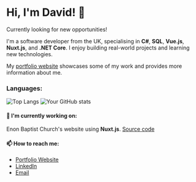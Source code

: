 # Hi, I'm David! 👋

Currently looking for new opportunities!

I'm a software developer from the UK, specialising in **C#**, **SQL**, **Vue.js**, **Nuxt.js**, and **.NET Core**. I enjoy building real-world projects and learning new technologies.

My [portfolio website](https://david-p-mitchell.uk) showcases some of my work and provides more information about me.

### Languages:
![Top Langs](https://github-readme-stats.vercel.app/api/top-langs/?username=david-p-mitchell&layout=compact)
![Your GitHub stats](https://github-readme-stats.vercel.app/api?username=david-p-mitchell&show_icons=true&theme=default)

#### 🔭 I'm currently working on:
Enon Baptist Church's website using **Nuxt.js**. [Source code](https://github.com/EnonBaptistChurch/ebcc-web-static)


#### 📫 How to reach me:
- [Portfolio Website](https://david-p-mitchell.uk)
- [LinkedIn](https://www.linkedin.com/in/davidpmitchelluk/)
- [Email](mailto:david@david-p-mitchell.uk)




<!--
**david-p-mitchell/david-p-mitchell** is a ✨ _special_ ✨ repository because its `README.md` (this file) appears on your GitHub profile.

Here are some ideas to get you started:

- 🔭 I’m currently working on ...
- 🌱 I’m currently learning ...
- 👯 I’m looking to collaborate on ...
- 🤔 I’m looking for help with ...
- 💬 Ask me about ...
- 📫 How to reach me: ...
- ⚡ Fun fact: ...
-->
